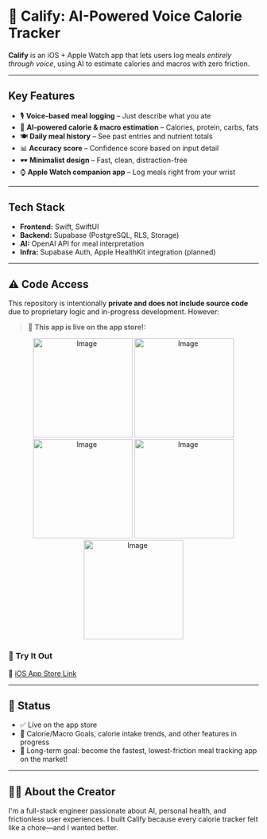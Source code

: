 # 📱 Calify: AI-Powered Voice Calorie Tracker

**Calify** is an iOS + Apple Watch app that lets users log meals *entirely through voice*, using AI to estimate calories and macros with zero friction.

---

## Key Features
- 🎙 **Voice-based meal logging** – Just describe what you ate
- 🤖 **AI-powered calorie & macro estimation** – Calories, protein, carbs, fats
- 🍽️ **Daily meal history** – See past entries and nutrient totals
- 📊 **Accuracy score** – Confidence score based on input detail
- 🕶️ **Minimalist design** – Fast, clean, distraction-free
- ⌚️ **Apple Watch companion app** – Log meals right from your wrist

---

## Tech Stack
- **Frontend:** Swift, SwiftUI
- **Backend:** Supabase (PostgreSQL, RLS, Storage)
- **AI:** OpenAI API for meal interpretation
- **Infra:** Supabase Auth, Apple HealthKit integration (planned)

---

## ⚠️ Code Access
This repository is intentionally **private and does not include source code** due to proprietary logic and in-progress development. However:

> 🚀 **This app is live on the app store!:**

<div align="center">
  <img width="200" alt="Image" src="https://github.com/user-attachments/assets/5d1048e7-9ead-4414-8359-dcf2c9b2dcc9" />
  <img width="200" alt="Image" src="https://github.com/user-attachments/assets/eed4251b-67b1-4add-8d13-643917e9862b" />
  <img width="200" alt="Image" src="https://github.com/user-attachments/assets/b1cfb2cb-3919-4118-b270-ddb821203afa" />
  <img width="200" alt="Image" src="https://github.com/user-attachments/assets/b9a6153f-ab79-4aaf-8848-f1a9b125065a" />
  <img width="200" alt="Image" src="https://github.com/user-attachments/assets/de191b07-3d92-4513-952a-19cdb92f37b8" />
</div>

### 📲 Try It Out  
🔗 [iOS App Store Link]([https://testflight.apple.com/join/ExcyH5pN](https://apps.apple.com/us/app/calify/id6746539000?platform=iphone))  

---

## 📌 Status
- ✅ Live on the app store 
- 🚧 Calorie/Macro Goals, calorie intake trends, and other features in progress
- 🎯 Long-term goal: become the fastest, lowest-friction meal tracking app on the market!

---

## 🙋‍♂️ About the Creator
I'm a full-stack engineer passionate about AI, personal health, and frictionless user experiences. I built Calify because every calorie tracker felt like a chore—and I wanted better. 
